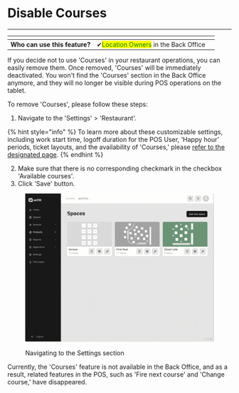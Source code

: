 # Disable Courses

***

<table data-card-size="large" data-view="cards"><thead><tr><th></th><th></th><th></th></tr></thead><tbody><tr><td><strong>Who can use this feature?</strong></td><td><span data-gb-custom-inline data-tag="emoji" data-code="2714">✔</span><mark style="color:green;">Location Owners</mark> in the Back Office</td><td></td></tr></tbody></table>

If you decide not to use 'Courses' in your restaurant operations, you can easily remove them. Once removed, 'Courses' will be immediately deactivated. You won't find the 'Courses' section in the Back Office anymore, and they will no longer be visible during POS operations on the tablet.

To remove 'Courses', please follow these steps:

1. Navigate to the 'Settings' > 'Restaurant'.

{% hint style="info" %}
To learn more about these customizable settings, including work start time, logoff duration for the POS User, 'Happy hour' periods, ticket layouts, and the availability of 'Courses,' please [refer to the designated page](../../locations/location-settings.md).
{% endhint %}

2. Make sure that there is no corresponding checkmark in the checkbox 'Available courses'.
3. Click 'Save' button.

<figure><img src="../../../images/removing-courses.gif" alt=""><figcaption><p>Navigating to the Settings section</p></figcaption></figure>

Currently, the 'Courses' feature is not available in the Back Office, and as a result, related features in the POS, such as 'Fire next course' and 'Change course,' have disappeared.
